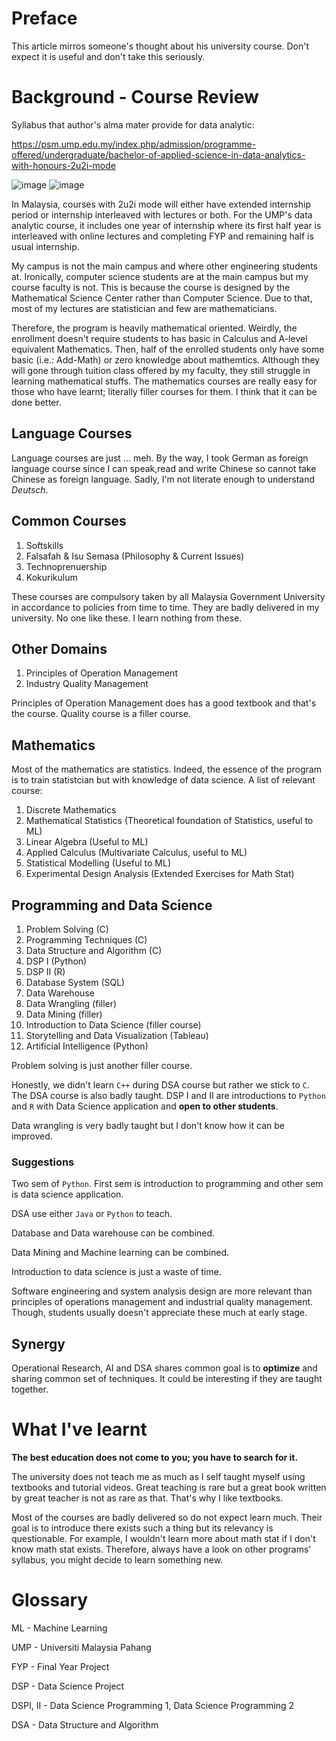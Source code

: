 # Preface
This article mirros someone's thought about his university course. Don't expect it is useful and don't take this seriously.

# Background - Course Review

Syllabus that author's alma mater provide for data analytic:

https://psm.ump.edu.my/index.php/admission/programme-offered/undergraduate/bachelor-of-applied-science-in-data-analytics-with-honours-2u2i-mode

![image](https://psm.ump.edu.my/images/undergrad-data/curriculum-structure-figure_bsd-batch-2022-wbl.jpg)
![image](https://psm.ump.edu.my/images/undergrad-data/bsd-skills-2022.png)

In Malaysia, courses with 2u2i mode will either have extended internship period or internship interleaved with lectures or both. For the UMP's data analytic course, it includes one year of internship where its first half year is interleaved with online lectures and completing FYP and remaining half is usual internship.

My campus is not the main campus and where other engineering students at. Ironically, computer science students are at the main campus but my course faculty is not. This is because the course is designed by the Mathematical Science Center rather than Computer Science. Due to that, most of my lectures are statistician and few are mathematicians. 

Therefore, the program is heavily mathematical oriented. Weirdly, the enrollment doesn't require students to has basic in Calculus and A-level equivalent Mathematics. Then, half of the enrolled students only have some basic (i.e.: Add-Math) or zero knowledge about mathemtics. Although they will gone through tuition class offered by my faculty, they still struggle in learning mathematical stuffs. The mathematics courses are really easy for those who have learnt; literally filler courses for them. I think that it can be done better. 



## Language Courses
Language courses are just ... meh. By the way, I took German as foreign language course since I can speak,read and write Chinese so cannot take Chinese as foreign language. Sadly, I'm not literate enough to understand *Deutsch*.

## Common Courses
1. Softskills
2. Falsafah & Isu Semasa (Philosophy & Current Issues)
3. Technoprenuership 
4. Kokurikulum

These courses are compulsory taken by all Malaysia Government University in accordance to policies from time to time. They are badly delivered in my university. No one like these. I learn nothing from these.

## Other Domains
1. Principles of Operation Management
2. Industry Quality Management

Principles of Operation Management does has a good textbook and that's the course. Quality course is a filler course.

## Mathematics
Most of the mathematics are statistics. Indeed, the essence of the program is to train statistcian but with knowledge of data science. A list of relevant course:

1. Discrete Mathematics
2. Mathematical Statistics (Theoretical foundation of Statistics, useful to ML)
3. Linear Algebra (Useful to ML) 
4. Applied Calculus (Multivariate Calculus, useful to ML)
5. Statistical Modelling (Useful to ML) 
6. Experimental Design Analysis (Extended Exercises for Math Stat)

## Programming and Data Science
1. Problem Solving (C)
2. Programming Techniques (C)
3. Data Structure and Algorithm (C)
4. DSP I (Python)
5. DSP II (R)
6. Database System (SQL)
7. Data Warehouse
8. Data Wrangling (filler) 
9. Data Mining (filler)
10. Introduction to Data Science (filler course)
11. Storytelling and Data Visualization (Tableau)
12. Artificial Intelligence (Python)

Problem solving is just another filler course.

Honestly, we didn't learn `C++` during DSA course but rather we stick to `C`. The DSA course is also badly taught. DSP I and II are introductions to `Python` and `R` with Data Science application and **open to other students**. 

Data wrangling is very badly taught but I don't know how it can be improved.


### Suggestions
Two sem of  `Python`. First sem is introduction to programming and other sem is data science application. 

DSA use either `Java` or `Python` to teach.

Database and Data warehouse can be combined.

Data Mining and Machine learning can be combined.

Introduction to data science is just a waste of time.

Software engineering and system analysis design are more relevant than principles of operations management and industrial quality management. Though, students usually doesn't appreciate these much at early stage.

## Synergy

Operational Research, AI and DSA shares common goal is to **optimize** and sharing common set of techniques. It could be interesting if they are taught together.


# What I've learnt 
**The best education does not come to you; you have to search for it.**

The university does not teach me as much as I self taught myself using textbooks and tutorial videos. Great teaching is rare but a great book written by great teacher is not as rare as that. That's why I like textbooks.

Most of the courses are badly delivered so do not expect learn much. Their goal is to introduce there exists such a thing but its relevancy is questionable. For example, I wouldn't learn more about math stat if I don't know math stat exists. Therefore, always have a look on other programs' syllabus, you might decide to learn something new.


# Glossary

ML - Machine Learning

UMP - Universiti Malaysia Pahang

FYP - Final Year Project

DSP - Data Science Project

DSPI, II - Data Science Programming 1, Data Science Programming 2

DSA - Data Structure and Algorithm